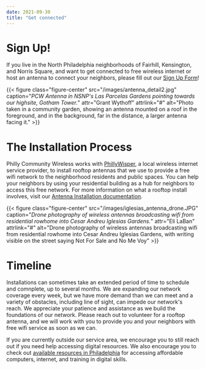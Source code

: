 ```yaml
---
date: 2021-09-30
title: "Get connected"
---
```


# Sign Up!

If you live in the North Philadelphia neighborhoods of Fairhill, Kensington, and Norris Square, and want to get connected to free wireless internet or host an antenna to connect your neighbors, please fill out our [Sign Up Form](https://forms.gle/Np8QAvWc1Q5XDgpB8)!

{{< figure class="figure-center" src="/images/antenna_detail2.jpg" caption="*PCW Antenna in NSNP's Las Parcelas Gardens pointing towards our highsite, Gotham Tower.*" attr="Grant Wythoff" attrlink="#" alt="Photo taken in a community garden, showing an antenna mounted on a roof in the foreground, and in the background, far in the distance, a larger antenna facing it." >}}

# The Installation Process

Philly Community Wireless works with [PhillyWisper](https://phillywisper.net), a local wireless internet service provider, to install rooftop antennas that we use to provide a free wifi network to the neighborhood residents and public spaces. You can help your neighbors by using your residential building as a hub for neighbors to access this free network. For more information on what a rooftop install involves, visit our [Antenna Installation documentation](https://github.com/phillycommunitywireless/docs/blob/main/docs/installations.md). 

{{< figure class="figure-center" src="/images/iglesias_antenna_drone.JPG" caption="*Drone photography of wireless antennas broadcasting wifi from residential rowhome into Cesar Andreu Iglesias Gardens.*" attr="Eli LaBan" attrlink="#" alt="Drone photography of wireless antennas broadcasting wifi from residential rowhome into Cesar Andreu Iglesias Gardens, with writing visible on the street saying Not For Sale and No Me Voy" >}}

# Timeline

Installations can sometimes take an extended period of time to schedule and comnplete, up to several months. We are expanding our network coverage every week, but we have more demand than we can meet and a variety of obstacles, including line of sight, can impede our network's reach. We appreciate your patience and assistance as we build the foundations of our network. Please reach out to volunteer for a rooftop antenna, and we will work with you to provide you and your neighbors with free wifi service as soon as we can. 

If you are currently outside our service area, we encourage you to still reach out if you need help accessing digital resources. We also encourage you to check out [available resources in Philadelphia](https://phillycommunitywireless.org/resources/) for accessing affordable computers, internet, and training in digital skills. 
